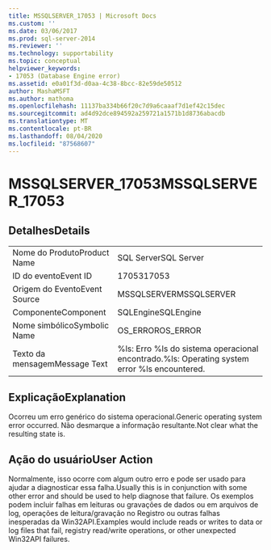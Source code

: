 ```yaml
---
title: MSSQLSERVER_17053 | Microsoft Docs
ms.custom: ''
ms.date: 03/06/2017
ms.prod: sql-server-2014
ms.reviewer: ''
ms.technology: supportability
ms.topic: conceptual
helpviewer_keywords:
- 17053 (Database Engine error)
ms.assetid: e0a01f3d-d0aa-4c38-8bcc-82e59de50512
author: MashaMSFT
ms.author: mathoma
ms.openlocfilehash: 11137ba334b66f20c7d9a6caaaf7d1ef42c15dec
ms.sourcegitcommit: ad4d92dce894592a259721a1571b1d8736abacdb
ms.translationtype: MT
ms.contentlocale: pt-BR
ms.lasthandoff: 08/04/2020
ms.locfileid: "87568607"
---
```

# <a name="mssqlserver_17053"></a><span data-ttu-id="7a836-102">MSSQLSERVER_17053</span><span class="sxs-lookup"><span data-stu-id="7a836-102">MSSQLSERVER_17053</span></span>
    
## <a name="details"></a><span data-ttu-id="7a836-103">Detalhes</span><span class="sxs-lookup"><span data-stu-id="7a836-103">Details</span></span>  
  
|||  
|-|-|  
|<span data-ttu-id="7a836-104">Nome do Produto</span><span class="sxs-lookup"><span data-stu-id="7a836-104">Product Name</span></span>|<span data-ttu-id="7a836-105">SQL Server</span><span class="sxs-lookup"><span data-stu-id="7a836-105">SQL Server</span></span>|  
|<span data-ttu-id="7a836-106">ID do evento</span><span class="sxs-lookup"><span data-stu-id="7a836-106">Event ID</span></span>|<span data-ttu-id="7a836-107">17053</span><span class="sxs-lookup"><span data-stu-id="7a836-107">17053</span></span>|  
|<span data-ttu-id="7a836-108">Origem do Evento</span><span class="sxs-lookup"><span data-stu-id="7a836-108">Event Source</span></span>|<span data-ttu-id="7a836-109">MSSQLSERVER</span><span class="sxs-lookup"><span data-stu-id="7a836-109">MSSQLSERVER</span></span>|  
|<span data-ttu-id="7a836-110">Componente</span><span class="sxs-lookup"><span data-stu-id="7a836-110">Component</span></span>|<span data-ttu-id="7a836-111">SQLEngine</span><span class="sxs-lookup"><span data-stu-id="7a836-111">SQLEngine</span></span>|  
|<span data-ttu-id="7a836-112">Nome simbólico</span><span class="sxs-lookup"><span data-stu-id="7a836-112">Symbolic Name</span></span>|<span data-ttu-id="7a836-113">OS_ERROR</span><span class="sxs-lookup"><span data-stu-id="7a836-113">OS_ERROR</span></span>|  
|<span data-ttu-id="7a836-114">Texto da mensagem</span><span class="sxs-lookup"><span data-stu-id="7a836-114">Message Text</span></span>|<span data-ttu-id="7a836-115">%ls: Erro %ls do sistema operacional encontrado.</span><span class="sxs-lookup"><span data-stu-id="7a836-115">%ls: Operating system error %ls encountered.</span></span>|  
  
## <a name="explanation"></a><span data-ttu-id="7a836-116">Explicação</span><span class="sxs-lookup"><span data-stu-id="7a836-116">Explanation</span></span>  
 <span data-ttu-id="7a836-117">Ocorreu um erro genérico do sistema operacional.</span><span class="sxs-lookup"><span data-stu-id="7a836-117">Generic operating system error occurred.</span></span>  <span data-ttu-id="7a836-118">Não desmarque a informação resultante.</span><span class="sxs-lookup"><span data-stu-id="7a836-118">Not clear what the resulting state is.</span></span>  
  
## <a name="user-action"></a><span data-ttu-id="7a836-119">Ação do usuário</span><span class="sxs-lookup"><span data-stu-id="7a836-119">User Action</span></span>  
 <span data-ttu-id="7a836-120">Normalmente, isso ocorre com algum outro erro e pode ser usado para ajudar a diagnosticar essa falha.</span><span class="sxs-lookup"><span data-stu-id="7a836-120">Usually this is in conjunction with some other error and should be used to help diagnose that failure.</span></span> <span data-ttu-id="7a836-121">Os exemplos podem incluir falhas em leituras ou gravações de dados ou em arquivos de log, operações de leitura/gravação no Registro ou outras falhas inesperadas da Win32API.</span><span class="sxs-lookup"><span data-stu-id="7a836-121">Examples would include reads or writes to data or log files that fail, registry read/write operations, or other unexpected Win32API failures.</span></span>  
  
  
